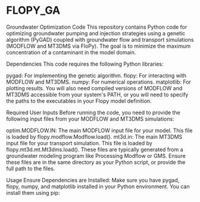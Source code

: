 # FLOPY_GA
Groundwater Optimization Code
This repository contains Python code for optimizing groundwater pumping and injection strategies using a genetic algorithm (PyGAD) coupled with groundwater flow and transport simulations (MODFLOW and MT3DMS via FloPy). The goal is to minimize the maximum concentration of a contaminant in the model domain.

Dependencies
This code requires the following Python libraries:

pygad: For implementing the genetic algorithm.
flopy: For interacting with MODFLOW and MT3DMS.
numpy: For numerical operations.
matplotlib: For plotting results.
You will also need compiled versions of MODFLOW and MT3DMS accessible from your system's PATH, or you will need to specify the paths to the executables in your Flopy model definition.

Required User Inputs
Before running the code, you need to provide the following input files from your MODFLOW and MT3DMS simulations:

optim.MODFLOW.IN: The main MODFLOW input file for your model. This file is loaded by flopy.modflow.Modflow.load().
mt3d.in: The main MT3DMS input file for your transport simulation. This file is loaded by flopy.mt3d.mt.Mt3dms.load().
These files are typically generated from a groundwater modeling program like Processing Modflow or GMS. Ensure these files are in the same directory as your Python script, or provide the full path to the files.

Usage
Ensure Dependencies are Installed: Make sure you have pygad, flopy, numpy, and matplotlib installed in your Python environment. You can install them using pip:

